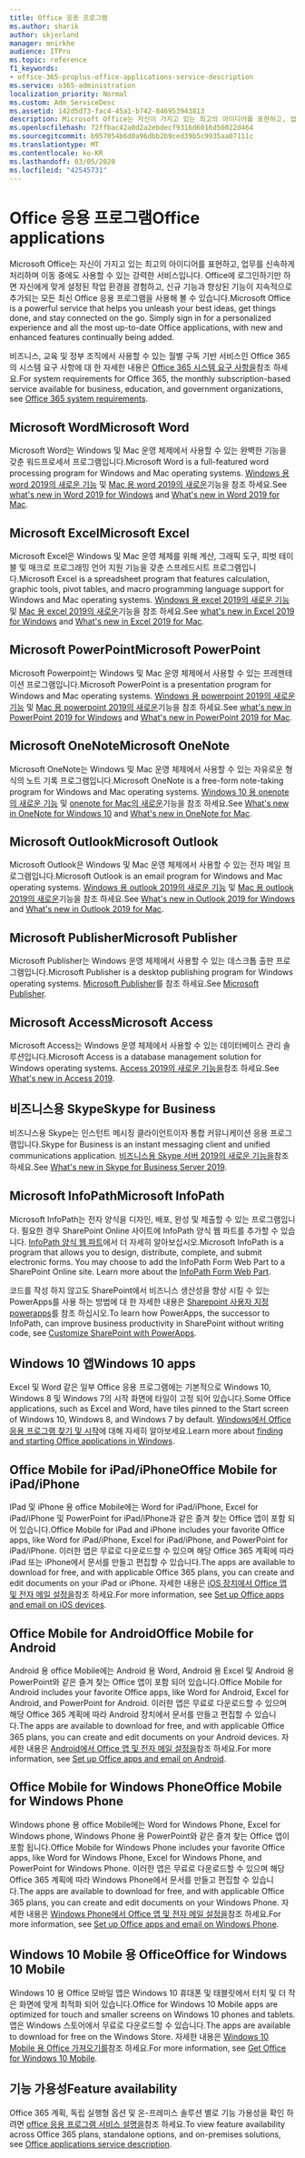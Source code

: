 ```yaml
---
title: Office 응용 프로그램
ms.author: sharik
author: skjerland
manager: mnirkhe
audience: ITPro
ms.topic: reference
f1_keywords:
- office-365-proplus-office-applications-service-description
ms.service: o365-administration
localization_priority: Normal
ms.custom: Adm_ServiceDesc
ms.assetid: 142d5d73-fac4-45a1-b742-846953943813
description: Microsoft Office는 자신이 가지고 있는 최고의 아이디어를 표현하고, 업무를 신속하게 처리하며 이동 중에도 사용할 수 있는 강력한 서비스입니다. Office에 로그인하기만 하면 자신에게 맞게 설정된 작업 환경을 경험하고, 신규 기능과 향상된 기능이 지속적으로 추가되는 모든 최신 Office 응용 프로그램을 사용해 볼 수 있습니다.
ms.openlocfilehash: 72ffbac42a0d2a2ebdecf9316d6016d50022d464
ms.sourcegitcommit: b957054b6d0a96dbb2b9ced39b5c9935aa07111c
ms.translationtype: MT
ms.contentlocale: ko-KR
ms.lasthandoff: 03/05/2020
ms.locfileid: "42545731"
---
```

# <a name="office-applications"></a><span data-ttu-id="0686b-104">Office 응용 프로그램</span><span class="sxs-lookup"><span data-stu-id="0686b-104">Office applications</span></span>

<span data-ttu-id="0686b-p102">Microsoft Office는 자신이 가지고 있는 최고의 아이디어를 표현하고, 업무를 신속하게 처리하며 이동 중에도 사용할 수 있는 강력한 서비스입니다. Office에 로그인하기만 하면 자신에게 맞게 설정된 작업 환경을 경험하고, 신규 기능과 향상된 기능이 지속적으로 추가되는 모든 최신 Office 응용 프로그램을 사용해 볼 수 있습니다.</span><span class="sxs-lookup"><span data-stu-id="0686b-p102">Microsoft Office is a powerful service that helps you unleash your best ideas, get things done, and stay connected on the go. Simply sign in for a personalized experience and all the most up-to-date Office applications, with new and enhanced features continually being added.</span></span>
  
<span data-ttu-id="0686b-107">비즈니스, 교육 및 정부 조직에서 사용할 수 있는 월별 구독 기반 서비스인 Office 365의 시스템 요구 사항에 대 한 자세한 내용은 [Office 365 시스템 요구 사항을](https://products.office.com/office-system-requirements/#Office365forBEG)참조 하세요.</span><span class="sxs-lookup"><span data-stu-id="0686b-107">For system requirements for Office 365, the monthly subscription-based service available for business, education, and government organizations, see [Office 365 system requirements](https://products.office.com/office-system-requirements/#Office365forBEG).</span></span>
  
## <a name="microsoft-word"></a><span data-ttu-id="0686b-108">Microsoft Word</span><span class="sxs-lookup"><span data-stu-id="0686b-108">Microsoft Word</span></span>

<span data-ttu-id="0686b-109">Microsoft Word는 Windows 및 Mac 운영 체제에서 사용할 수 있는 완벽한 기능을 갖춘 워드프로세서 프로그램입니다.</span><span class="sxs-lookup"><span data-stu-id="0686b-109">Microsoft Word is a full-featured word processing program for Windows and Mac operating systems.</span></span> <span data-ttu-id="0686b-110">[Windows 용 word 2019의 새로운 기능](https://support.office.com/article/what-s-new-in-word-2019-for-windows-d3d31e5e-2bb8-4433-80bb-08279beef4b3) 및 [Mac 용 word 2019의 새로운](https://support.office.com/article/what-s-new-in-word-2019-for-mac-247e0cd4-a758-4b42-a157-42eb8853aef5)기능을 참조 하세요.</span><span class="sxs-lookup"><span data-stu-id="0686b-110">See [what's new in Word 2019 for Windows](https://support.office.com/article/what-s-new-in-word-2019-for-windows-d3d31e5e-2bb8-4433-80bb-08279beef4b3) and [What's new in Word 2019 for Mac](https://support.office.com/article/what-s-new-in-word-2019-for-mac-247e0cd4-a758-4b42-a157-42eb8853aef5).</span></span>
  
## <a name="microsoft-excel"></a><span data-ttu-id="0686b-111">Microsoft Excel</span><span class="sxs-lookup"><span data-stu-id="0686b-111">Microsoft Excel</span></span>

<span data-ttu-id="0686b-112">Microsoft Excel은 Windows 및 Mac 운영 체제를 위해 계산, 그래픽 도구, 피벗 테이블 및 매크로 프로그래밍 언어 지원 기능을 갖춘 스프레드시트 프로그램입니다.</span><span class="sxs-lookup"><span data-stu-id="0686b-112">Microsoft Excel is a spreadsheet program that features calculation, graphic tools, pivot tables, and macro programming language support for Windows and Mac operating systems.</span></span> <span data-ttu-id="0686b-113">[Windows 용 excel 2019의 새로운 기능](https://support.office.com/article/what-s-new-in-excel-2019-for-windows-5a201203-1155-4055-82a5-82bf0994631f) 및 [Mac 용 excel 2019의 새로운](https://support.office.com/article/what-s-new-in-excel-2019-for-mac-5ce129d3-9e5c-417f-9545-fb6f7b72674d)기능을 참조 하세요.</span><span class="sxs-lookup"><span data-stu-id="0686b-113">See [what's new in Excel 2019 for Windows](https://support.office.com/article/what-s-new-in-excel-2019-for-windows-5a201203-1155-4055-82a5-82bf0994631f) and [What's new in Excel 2019 for Mac](https://support.office.com/article/what-s-new-in-excel-2019-for-mac-5ce129d3-9e5c-417f-9545-fb6f7b72674d).</span></span>
  
## <a name="microsoft-powerpoint"></a><span data-ttu-id="0686b-114">Microsoft PowerPoint</span><span class="sxs-lookup"><span data-stu-id="0686b-114">Microsoft PowerPoint</span></span>

<span data-ttu-id="0686b-115">Microsoft Powerpoint는 Windows 및 Mac 운영 체제에서 사용할 수 있는 프레젠테이션 프로그램입니다.</span><span class="sxs-lookup"><span data-stu-id="0686b-115">Microsoft PowerPoint is a presentation program for Windows and Mac operating systems.</span></span> <span data-ttu-id="0686b-116">[Windows 용 powerpoint 2019의 새로운 기능](https://support.office.com/article/what-s-new-in-powerpoint-2019-for-windows-8355a56a-f643-42d2-8454-784fa9b3d109) 및 [Mac 용 powerpoint 2019의 새로운](https://support.office.com/article/what-s-new-in-powerpoint-2019-for-mac-5038ba79-48c5-40f0-adff-11489e5d6fed)기능을 참조 하세요.</span><span class="sxs-lookup"><span data-stu-id="0686b-116">See [what's new in PowerPoint 2019 for Windows](https://support.office.com/article/what-s-new-in-powerpoint-2019-for-windows-8355a56a-f643-42d2-8454-784fa9b3d109) and [What's new in PowerPoint 2019 for Mac](https://support.office.com/article/what-s-new-in-powerpoint-2019-for-mac-5038ba79-48c5-40f0-adff-11489e5d6fed).</span></span>
  
## <a name="microsoft-onenote"></a><span data-ttu-id="0686b-117">Microsoft OneNote</span><span class="sxs-lookup"><span data-stu-id="0686b-117">Microsoft OneNote</span></span>

<span data-ttu-id="0686b-118">Microsoft OneNote는 Windows 및 Mac 운영 체제에서 사용할 수 있는 자유로운 형식의 노트 기록 프로그램입니다.</span><span class="sxs-lookup"><span data-stu-id="0686b-118">Microsoft OneNote is a free-form note-taking program for Windows and Mac operating systems.</span></span> <span data-ttu-id="0686b-119">[Windows 10 용 onenote의 새로운 기능](https://support.office.com/article/what-s-new-in-onenote-for-windows-10-1477d5de-f4fd-4943-b18a-ff17091161ea) 및 [onenote for Mac의 새로운](https://support.office.com/article/see-what-s-new-in-onenote-for-mac-c82d3f15-252f-452a-89ba-e09fbe418829)기능을 참조 하세요.</span><span class="sxs-lookup"><span data-stu-id="0686b-119">See [What's new in OneNote for Windows 10](https://support.office.com/article/what-s-new-in-onenote-for-windows-10-1477d5de-f4fd-4943-b18a-ff17091161ea) and [What's new in OneNote for Mac](https://support.office.com/article/see-what-s-new-in-onenote-for-mac-c82d3f15-252f-452a-89ba-e09fbe418829).</span></span>
  
## <a name="microsoft-outlook"></a><span data-ttu-id="0686b-120">Microsoft Outlook</span><span class="sxs-lookup"><span data-stu-id="0686b-120">Microsoft Outlook</span></span>

<span data-ttu-id="0686b-121">Microsoft Outlook은 Windows 및 Mac 운영 체제에서 사용할 수 있는 전자 메일 프로그램입니다.</span><span class="sxs-lookup"><span data-stu-id="0686b-121">Microsoft Outlook is an email program for Windows and Mac operating systems.</span></span> <span data-ttu-id="0686b-122">[Windows 용 outlook 2019의 새로운 기능](https://support.office.com/article/what-s-new-in-outlook-2019-for-windows-0c64df36-0908-4ff6-a7fc-573a62800525) 및 [Mac 용 outlook 2019의 새로운](https://support.office.com/article/what-s-new-in-outlook-2019-for-mac-05736033-f99e-4cb2-88aa-01e979b0736b)기능을 참조 하세요.</span><span class="sxs-lookup"><span data-stu-id="0686b-122">See [What's new in Outlook 2019 for Windows](https://support.office.com/article/what-s-new-in-outlook-2019-for-windows-0c64df36-0908-4ff6-a7fc-573a62800525) and [What's new in Outlook 2019 for Mac](https://support.office.com/article/what-s-new-in-outlook-2019-for-mac-05736033-f99e-4cb2-88aa-01e979b0736b).</span></span>
  
## <a name="microsoft-publisher"></a><span data-ttu-id="0686b-123">Microsoft Publisher</span><span class="sxs-lookup"><span data-stu-id="0686b-123">Microsoft Publisher</span></span>

<span data-ttu-id="0686b-124">Microsoft Publisher는 Windows 운영 체제에서 사용할 수 있는 데스크톱 출판 프로그램입니다.</span><span class="sxs-lookup"><span data-stu-id="0686b-124">Microsoft Publisher is a desktop publishing program for Windows operating systems.</span></span> <span data-ttu-id="0686b-125">[Microsoft Publisher](https://products.office.com/publisher)를 참조 하세요.</span><span class="sxs-lookup"><span data-stu-id="0686b-125">See [Microsoft Publisher](https://products.office.com/publisher).</span></span>
  
## <a name="microsoft-access"></a><span data-ttu-id="0686b-126">Microsoft Access</span><span class="sxs-lookup"><span data-stu-id="0686b-126">Microsoft Access</span></span>

<span data-ttu-id="0686b-127">Microsoft Access는 Windows 운영 체제에서 사용할 수 있는 데이터베이스 관리 솔루션입니다.</span><span class="sxs-lookup"><span data-stu-id="0686b-127">Microsoft Access is a database management solution for Windows operating systems.</span></span> <span data-ttu-id="0686b-128">[Access 2019의 새로운 기능을](https://support.office.com/article/what-s-new-in-access-2019-f52c5317-3494-4105-9c56-5a2abb8e0f87)참조 하세요.</span><span class="sxs-lookup"><span data-stu-id="0686b-128">See [What's new in Access 2019](https://support.office.com/article/what-s-new-in-access-2019-f52c5317-3494-4105-9c56-5a2abb8e0f87).</span></span>
  
## <a name="skype-for-business"></a><span data-ttu-id="0686b-129">비즈니스용 Skype</span><span class="sxs-lookup"><span data-stu-id="0686b-129">Skype for Business</span></span>

<span data-ttu-id="0686b-130">비즈니스용 Skype는 인스턴트 메시징 클라이언트이자 통합 커뮤니케이션 응용 프로그램입니다.</span><span class="sxs-lookup"><span data-stu-id="0686b-130">Skype for Business is an instant messaging client and unified communications application.</span></span> <span data-ttu-id="0686b-131">[비즈니스용 Skype 서버 2019의 새로운 기능을](https://docs.microsoft.com/skypeforbusiness/whats-new)참조 하세요.</span><span class="sxs-lookup"><span data-stu-id="0686b-131">See [What's new in Skype for Business Server 2019](https://docs.microsoft.com/skypeforbusiness/whats-new).</span></span>
  
## <a name="microsoft-infopath"></a><span data-ttu-id="0686b-132">Microsoft InfoPath</span><span class="sxs-lookup"><span data-stu-id="0686b-132">Microsoft InfoPath</span></span>

<span data-ttu-id="0686b-p111">Microsoft InfoPath는 전자 양식을 디자인, 배포, 완성 및 제출할 수 있는 프로그램입니다. 필요한 경우 SharePoint Online 사이트에 InfoPath 양식 웹 파트를 추가할 수 있습니다. [InfoPath 양식 웹 파트](https://go.microsoft.com/fwlink/p/?LinkId=271687)에서 더 자세히 알아보십시오.</span><span class="sxs-lookup"><span data-stu-id="0686b-p111">Microsoft InfoPath is a program that allows you to design, distribute, complete, and submit electronic forms. You may choose to add the InfoPath Form Web Part to a SharePoint Online site. Learn more about the [InfoPath Form Web Part](https://go.microsoft.com/fwlink/p/?LinkId=271687).</span></span>

<span data-ttu-id="0686b-136">코드를 작성 하지 않고도 SharePoint에서 비즈니스 생산성을 향상 시킬 수 있는 PowerApps를 사용 하는 방법에 대 한 자세한 내용은 [Sharepoint 사용자 지정 powerapps](https://powerapps.microsoft.com/infopath/)를 참조 하십시오.</span><span class="sxs-lookup"><span data-stu-id="0686b-136">To learn how PowerApps, the successor to InfoPath, can improve business productivity in SharePoint without writing code, see [Customize SharePoint with PowerApps](https://powerapps.microsoft.com/infopath/).</span></span>
  
## <a name="windows-10-apps"></a><span data-ttu-id="0686b-137">Windows 10 앱</span><span class="sxs-lookup"><span data-stu-id="0686b-137">Windows 10 apps</span></span>

<span data-ttu-id="0686b-138">Excel 및 Word 같은 일부 Office 응용 프로그램에는 기본적으로 Windows 10, Windows 8 및 Windows 7의 시작 화면에 타일이 고정 되어 있습니다.</span><span class="sxs-lookup"><span data-stu-id="0686b-138">Some Office applications, such as Excel and Word, have tiles pinned to the Start screen of Windows 10, Windows 8, and Windows 7 by default.</span></span> <span data-ttu-id="0686b-139">[Windows에서 Office 응용 프로그램 찾기 및 시작](https://support.office.com/article/can-t-find-office-applications-in-windows-10-windows-8-or-windows-7-907ce545-6ae8-459b-8d9d-de6764a635d6?ocmsassetID=HA103581103&CTT=1&CorrelationId=03707eae-b946-462a-b3c6-f0fc04f55611&ui=en-US&rs=en-US&ad=US#ID0EAABAAA=Windows_8.1_or_Windows_8)에 대해 자세히 알아보세요.</span><span class="sxs-lookup"><span data-stu-id="0686b-139">Learn more about [finding and starting Office applications in Windows](https://support.office.com/article/can-t-find-office-applications-in-windows-10-windows-8-or-windows-7-907ce545-6ae8-459b-8d9d-de6764a635d6?ocmsassetID=HA103581103&CTT=1&CorrelationId=03707eae-b946-462a-b3c6-f0fc04f55611&ui=en-US&rs=en-US&ad=US#ID0EAABAAA=Windows_8.1_or_Windows_8).</span></span>
  
## <a name="office-mobile-for-ipadiphone"></a><span data-ttu-id="0686b-140">Office Mobile for iPad/iPhone</span><span class="sxs-lookup"><span data-stu-id="0686b-140">Office Mobile for iPad/iPhone</span></span>

<span data-ttu-id="0686b-141">IPad 및 iPhone 용 office Mobile에는 Word for iPad/iPhone, Excel for iPad/iPhone 및 PowerPoint for iPad/iPhone과 같은 즐겨 찾는 Office 앱이 포함 되어 있습니다.</span><span class="sxs-lookup"><span data-stu-id="0686b-141">Office Mobile for iPad and iPhone includes your favorite Office apps, like Word for iPad/iPhone, Excel for iPad/iPhone, and PowerPoint for iPad/iPhone.</span></span> <span data-ttu-id="0686b-142">이러한 앱은 무료로 다운로드할 수 있으며 해당 Office 365 계획에 따라 iPad 또는 iPhone에서 문서를 만들고 편집할 수 있습니다.</span><span class="sxs-lookup"><span data-stu-id="0686b-142">The apps are available to download for free, and with applicable Office 365 plans, you can create and edit documents on your iPad or iPhone.</span></span> <span data-ttu-id="0686b-143">자세한 내용은 [iOS 장치에서 Office 앱 및 전자 메일 설정을](https://support.office.com/article/set-up-office-apps-and-email-on-ios-devices-0402b37e-49c4-4419-a030-f34c2013041f?ui=en-US&rs=en-US&ad=US)참조 하세요.</span><span class="sxs-lookup"><span data-stu-id="0686b-143">For more information, see [Set up Office apps and email on iOS devices](https://support.office.com/article/set-up-office-apps-and-email-on-ios-devices-0402b37e-49c4-4419-a030-f34c2013041f?ui=en-US&rs=en-US&ad=US).</span></span>

## <a name="office-mobile-for-android"></a><span data-ttu-id="0686b-144">Office Mobile for Android</span><span class="sxs-lookup"><span data-stu-id="0686b-144">Office Mobile for Android</span></span>

<span data-ttu-id="0686b-145">Android 용 office Mobile에는 Android 용 Word, Android 용 Excel 및 Android 용 PowerPoint와 같은 즐겨 찾는 Office 앱이 포함 되어 있습니다.</span><span class="sxs-lookup"><span data-stu-id="0686b-145">Office Mobile for Android includes your favorite Office apps, like Word for Android, Excel for Android, and PowerPoint for Android.</span></span> <span data-ttu-id="0686b-146">이러한 앱은 무료로 다운로드할 수 있으며 해당 Office 365 계획에 따라 Android 장치에서 문서를 만들고 편집할 수 있습니다.</span><span class="sxs-lookup"><span data-stu-id="0686b-146">The apps are available to download for free, and with applicable Office 365 plans, you can create and edit documents on your Android devices.</span></span> <span data-ttu-id="0686b-147">자세한 내용은 [Android에서 Office 앱 및 전자 메일 설정을](https://support.office.com/article/set-up-office-apps-and-email-on-android-6ef2ebf2-fc2d-474a-be4a-5a801365c87f?ui=en-US&rs=en-US&ad=US)참조 하세요.</span><span class="sxs-lookup"><span data-stu-id="0686b-147">For more information, see [Set up Office apps and email on Android](https://support.office.com/article/set-up-office-apps-and-email-on-android-6ef2ebf2-fc2d-474a-be4a-5a801365c87f?ui=en-US&rs=en-US&ad=US).</span></span>

## <a name="office-mobile-for-windows-phone"></a><span data-ttu-id="0686b-148">Office Mobile for Windows Phone</span><span class="sxs-lookup"><span data-stu-id="0686b-148">Office Mobile for Windows Phone</span></span>

<span data-ttu-id="0686b-149">Windows phone 용 office Mobile에는 Word for Windows Phone, Excel for Windows phone, Windows Phone 용 PowerPoint와 같은 즐겨 찾는 Office 앱이 포함 됩니다.</span><span class="sxs-lookup"><span data-stu-id="0686b-149">Office Mobile for Windows Phone includes your favorite Office apps, like Word for Windows Phone, Excel for Windows Phone, and PowerPoint for Windows Phone.</span></span> <span data-ttu-id="0686b-150">이러한 앱은 무료로 다운로드할 수 있으며 해당 Office 365 계획에 따라 Windows Phone에서 문서를 만들고 편집할 수 있습니다.</span><span class="sxs-lookup"><span data-stu-id="0686b-150">The apps are available to download for free, and with applicable Office 365 plans, you can create and edit documents on your Windows Phone.</span></span> <span data-ttu-id="0686b-151">자세한 내용은 [Windows Phone에서 Office 앱 및 전자 메일 설정을](https://support.office.com/article/set-up-office-apps-and-email-on-windows-phone-9bccc8b8-a321-4d0d-a45e-6e06a3438e43?ui=en-US&rs=en-US&ad=US)참조 하세요.</span><span class="sxs-lookup"><span data-stu-id="0686b-151">For more information, see [Set up Office apps and email on Windows Phone](https://support.office.com/article/set-up-office-apps-and-email-on-windows-phone-9bccc8b8-a321-4d0d-a45e-6e06a3438e43?ui=en-US&rs=en-US&ad=US).</span></span>

## <a name="office-for-windows-10-mobile"></a><span data-ttu-id="0686b-152">Windows 10 Mobile 용 Office</span><span class="sxs-lookup"><span data-stu-id="0686b-152">Office for Windows 10 Mobile</span></span>

<span data-ttu-id="0686b-153">Windows 10 용 Office 모바일 앱은 Windows 10 휴대폰 및 태블릿에서 터치 및 더 작은 화면에 맞게 최적화 되어 있습니다.</span><span class="sxs-lookup"><span data-stu-id="0686b-153">Office for Windows 10 Mobile apps are optimized for touch and smaller screens on Windows 10 phones and tablets.</span></span> <span data-ttu-id="0686b-154">앱은 Windows 스토어에서 무료로 다운로드할 수 있습니다.</span><span class="sxs-lookup"><span data-stu-id="0686b-154">The apps are available to download for free on the Windows Store.</span></span> <span data-ttu-id="0686b-155">자세한 내용은 [Windows 10 Mobile 용 Office 가져오기를](https://products.office.com/mobile/office-mobile-apps-for-windows)참조 하세요.</span><span class="sxs-lookup"><span data-stu-id="0686b-155">For more information, see [Get Office for Windows 10 Mobile](https://products.office.com/mobile/office-mobile-apps-for-windows).</span></span>
  
## <a name="feature-availability"></a><span data-ttu-id="0686b-156">기능 가용성</span><span class="sxs-lookup"><span data-stu-id="0686b-156">Feature availability</span></span>

<span data-ttu-id="0686b-157">Office 365 계획, 독립 실행형 옵션 및 온-프레미스 솔루션 별로 기능 가용성을 확인 하려면 [office 응용 프로그램 서비스 설명을](office-applications-service-description.md)참조 하세요.</span><span class="sxs-lookup"><span data-stu-id="0686b-157">To view feature availability across Office 365 plans, standalone options, and on-premises solutions, see [Office applications service description](office-applications-service-description.md).</span></span>
  
